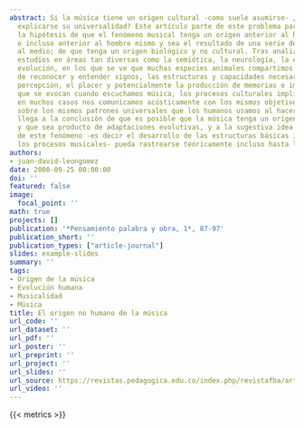 ```yaml
---
abstract: Si la música tiene un origen cultural -como suele asumirse- ¿cómo puede
  explicarse su universalidad? Este artículo parte de este problema para plantear
  la hipótesis de que el fenómeno musical tenga un origen anterior al hombre moderno,
  o incluso anterior al hombre mismo y sea el resultado de una serie de adaptaciones
  al medio; de que tenga un origen biológico y no cultural. Tras analizar diversos
  estudios en áreas tan diversas como la semiótica, la neurología, la etología y la
  evolución, en los que se ve que muchas especies animales compartimos la capacidad
  de reconocer y entender signos, las estructuras y capacidades necesarias para su
  percepción, el placer y potencialmente la producción de memorias e imágenes metafóricas
  que se evocan cuando escuchamos música, los procesos culturales implicados, y que
  en muchos casos nos comunicamos acústicamente con los mismos objetivos e incluso
  sobre los mismos patrones universales que los humanos usamos al hacer música, se
  llega a la conclusión de que es posible que la música tenga un origen no humano
  y que sea producto de adaptaciones evolutivas, y a la sugestiva idea de que el origen
  de este fenómeno -es decir el desarrollo de las estructuras básicas implicadas en
  los procesos musicales- pueda rastrearse teóricamente incluso hasta los reptiles.
authors:
- juan-david-leongomez
date: 2008-09-25 00:00:00
doi: ''
featured: false
image:
  focal_point: ''
math: true
projects: []
publication: '*Pensamiento palabra y obra, 1*, 87-97'
publication_short: ''
publication_types: ["article-journal"]
slides: example-slides
summary: ''
tags:
- Origen de la música
- Evolución humana
- Musicalidad
- Música
title: El origen no humano de la música
url_code: ''
url_dataset: ''
url_pdf: ''
url_poster: ''
url_preprint: ''
url_project: ''
url_slides: ''
url_source: https://revistas.pedagogica.edu.co/index.php/revistafba/article/view/50
url_video: ''
---
```

{{< metrics >}}
